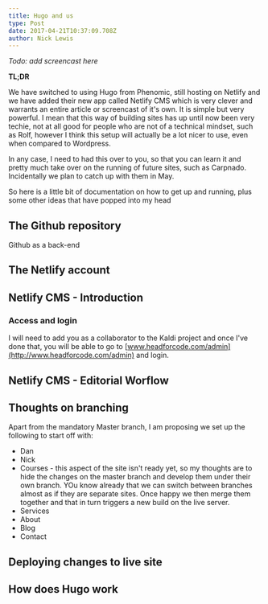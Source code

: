 ```yaml
---
title: Hugo and us
type: Post
date: 2017-04-21T10:37:09.708Z
author: Nick Lewis
---
```


_Todo: add screencast here_

__TL;DR__

We have switched to using Hugo from Phenomic, still hosting on Netlify and we have added their new app called Netlify CMS which is very clever and warrants an entire article or screencast of it's own. It is simple but very powerful. I mean that this way of building sites has up until now been very techie, not at all good for people who are not of a technical mindset, such as Rolf, however I think this setup will actually be a lot nicer to use, even when compared to Wordpress.

In any case, I need to had this over to you, so that you can learn it and pretty much take over on the running of future sites, such as Carpnado. Incidentally we plan to catch up with them in May.

So here is a little bit of documentation on how to get up and running, plus some other ideas that have popped into my head

## The Github repository

Github as a back-end

## The Netlify account

## Netlify CMS - Introduction

### Access and login

I will need to add you as a collaborator to the Kaldi project and once I've done that, you will be able to go to [www.headforcode.com/admin](http://www.headforcode.com/admin) and login.

## Netlify CMS - Editorial Worflow

## Thoughts on branching

Apart from the mandatory Master branch, I am proposing we set up the following to start off with:

* Dan
* Nick
* Courses - this aspect of the site isn't ready yet, so my thoughts are to hide the changes on the master branch and develop them under their own branch. YOu know already that we can switch between branches almost as if they are separate sites. Once happy we then merge them together and that in turn triggers a new build on the live server.
* Services
* About
* Blog
* Contact

## Deploying changes to live site

## How does Hugo work